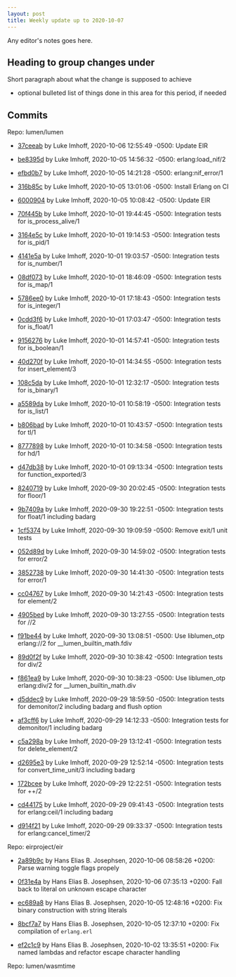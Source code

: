 ```yaml
---
layout: post
title: Weekly update up to 2020-10-07
---
```



Any editor's notes goes here.


## Heading to group changes under

Short paragraph about what the change is supposed to achieve

- optional bulleted list of things done in this area for this period, if needed


## Commits 


Repo: lumen/lumen


- [37ceeab](https://github.com/lumen/lumen/commit/37ceeab) by Luke Imhoff, 2020-10-06 12:55:49 -0500: Update EIR

- [be8395d](https://github.com/lumen/lumen/commit/be8395d) by Luke Imhoff, 2020-10-05 14:56:32 -0500: erlang:load_nif/2

- [efbd0b7](https://github.com/lumen/lumen/commit/efbd0b7) by Luke Imhoff, 2020-10-05 14:21:28 -0500: erlang:nif_error/1

- [316b85c](https://github.com/lumen/lumen/commit/316b85c) by Luke Imhoff, 2020-10-05 13:01:06 -0500: Install Erlang on CI

- [6000904](https://github.com/lumen/lumen/commit/6000904) by Luke Imhoff, 2020-10-05 10:08:42 -0500: Update EIR

- [70f445b](https://github.com/lumen/lumen/commit/70f445b) by Luke Imhoff, 2020-10-01 19:44:45 -0500: Integration tests for is_process_alive/1

- [3164e5c](https://github.com/lumen/lumen/commit/3164e5c) by Luke Imhoff, 2020-10-01 19:14:53 -0500: Integration tests for is_pid/1

- [4141e5a](https://github.com/lumen/lumen/commit/4141e5a) by Luke Imhoff, 2020-10-01 19:03:57 -0500: Integration tests for is_number/1

- [08df073](https://github.com/lumen/lumen/commit/08df073) by Luke Imhoff, 2020-10-01 18:46:09 -0500: Integration tests for is_map/1

- [5786ee0](https://github.com/lumen/lumen/commit/5786ee0) by Luke Imhoff, 2020-10-01 17:18:43 -0500: Integration tests for is_integer/1

- [0cdd3f6](https://github.com/lumen/lumen/commit/0cdd3f6) by Luke Imhoff, 2020-10-01 17:03:47 -0500: Integration tests for is_float/1

- [9156276](https://github.com/lumen/lumen/commit/9156276) by Luke Imhoff, 2020-10-01 14:57:41 -0500: Integration tests for is_boolean/1

- [40d270f](https://github.com/lumen/lumen/commit/40d270f) by Luke Imhoff, 2020-10-01 14:34:55 -0500: Integration tests for insert_element/3

- [108c5da](https://github.com/lumen/lumen/commit/108c5da) by Luke Imhoff, 2020-10-01 12:32:17 -0500: Integration tests for is_binary/1

- [a5589da](https://github.com/lumen/lumen/commit/a5589da) by Luke Imhoff, 2020-10-01 10:58:19 -0500: Integration tests for is_list/1

- [b806bad](https://github.com/lumen/lumen/commit/b806bad) by Luke Imhoff, 2020-10-01 10:43:57 -0500: Integration tests for tl/1

- [8777898](https://github.com/lumen/lumen/commit/8777898) by Luke Imhoff, 2020-10-01 10:34:58 -0500: Integration tests for hd/1

- [d47db38](https://github.com/lumen/lumen/commit/d47db38) by Luke Imhoff, 2020-10-01 09:13:34 -0500: Integration tests for function_exported/3

- [8240719](https://github.com/lumen/lumen/commit/8240719) by Luke Imhoff, 2020-09-30 20:02:45 -0500: Integration tests for floor/1

- [9b7409a](https://github.com/lumen/lumen/commit/9b7409a) by Luke Imhoff, 2020-09-30 19:22:51 -0500: Integration tests for float/1 including badarg

- [1cf5374](https://github.com/lumen/lumen/commit/1cf5374) by Luke Imhoff, 2020-09-30 19:09:59 -0500: Remove exit/1 unit tests

- [052d89d](https://github.com/lumen/lumen/commit/052d89d) by Luke Imhoff, 2020-09-30 14:59:02 -0500: Integration tests for error/2

- [3852738](https://github.com/lumen/lumen/commit/3852738) by Luke Imhoff, 2020-09-30 14:41:30 -0500: Integration tests for error/1

- [cc04767](https://github.com/lumen/lumen/commit/cc04767) by Luke Imhoff, 2020-09-30 14:21:43 -0500: Integration tests for element/2

- [4905bed](https://github.com/lumen/lumen/commit/4905bed) by Luke Imhoff, 2020-09-30 13:27:55 -0500: Integration tests for //2

- [f91be44](https://github.com/lumen/lumen/commit/f91be44) by Luke Imhoff, 2020-09-30 13:08:51 -0500: Use liblumen_otp erlang://2 for __lumen_builtin_math.fdiv

- [89d0f2f](https://github.com/lumen/lumen/commit/89d0f2f) by Luke Imhoff, 2020-09-30 10:38:42 -0500: Integration tests for div/2

- [f861ea9](https://github.com/lumen/lumen/commit/f861ea9) by Luke Imhoff, 2020-09-30 10:38:23 -0500: Use liblumen_otp erlang:div/2 for __lumen_builtin_math.div

- [d5ddec9](https://github.com/lumen/lumen/commit/d5ddec9) by Luke Imhoff, 2020-09-29 18:59:50 -0500: Integration tests for demonitor/2 including badarg and flush option

- [af3cff6](https://github.com/lumen/lumen/commit/af3cff6) by Luke Imhoff, 2020-09-29 14:12:33 -0500: Integration tests for demonitor/1 including badarg

- [c5a298a](https://github.com/lumen/lumen/commit/c5a298a) by Luke Imhoff, 2020-09-29 13:12:41 -0500: Integration tests for delete_element/2

- [d2695e3](https://github.com/lumen/lumen/commit/d2695e3) by Luke Imhoff, 2020-09-29 12:52:14 -0500: Integration tests for convert_time_unit/3 including badarg

- [172bcee](https://github.com/lumen/lumen/commit/172bcee) by Luke Imhoff, 2020-09-29 12:22:51 -0500: Integration tests for ++/2

- [cd44175](https://github.com/lumen/lumen/commit/cd44175) by Luke Imhoff, 2020-09-29 09:41:43 -0500: Integration tests for erlang:ceil/1 including badarg

- [d914f21](https://github.com/lumen/lumen/commit/d914f21) by Luke Imhoff, 2020-09-29 09:33:37 -0500: Integration tests for erlang:cancel_timer/2


Repo: eirproject/eir


- [2a89b9c](https://github.com/eirproject/eir/commit/2a89b9c) by Hans Elias B. Josephsen, 2020-10-06 08:58:26 +0200: Parse warning toggle flags propely

- [0f31e4a](https://github.com/eirproject/eir/commit/0f31e4a) by Hans Elias B. Josephsen, 2020-10-06 07:35:13 +0200: Fall back to literal on unknown escape character

- [ec689a8](https://github.com/eirproject/eir/commit/ec689a8) by Hans Elias B. Josephsen, 2020-10-05 12:48:16 +0200: Fix binary construction with string literals

- [8bcf7a7](https://github.com/eirproject/eir/commit/8bcf7a7) by Hans Elias B. Josephsen, 2020-10-05 12:37:10 +0200: Fix compilation of `erlang.erl`

- [ef2c1c9](https://github.com/eirproject/eir/commit/ef2c1c9) by Hans Elias B. Josephsen, 2020-10-02 13:35:51 +0200: Fix named lambdas and refactor escape character handling


Repo: lumen/wasmtime



